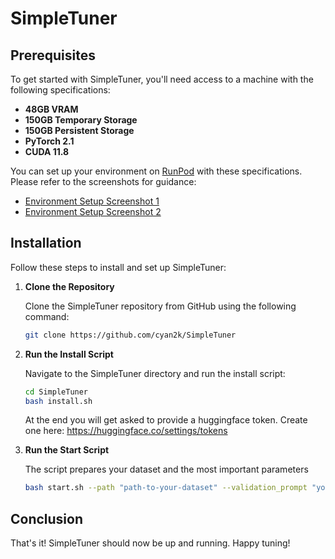 
# SimpleTuner

## Prerequisites

To get started with SimpleTuner, you'll need access to a machine with the following specifications:
- **48GB VRAM**
- **150GB Temporary Storage**
- **150GB Persistent Storage**
- **PyTorch 2.1**
- **CUDA 11.8**

You can set up your environment on [RunPod](https://runpod.io) with these specifications. Please refer to the screenshots for guidance:
- [Environment Setup Screenshot 1](img/1.png)
- [Environment Setup Screenshot 2](img/2.png)

## Installation

Follow these steps to install and set up SimpleTuner:

1. **Clone the Repository**

   Clone the SimpleTuner repository from GitHub using the following command:
   ```bash
   git clone https://github.com/cyan2k/SimpleTuner
   ```
   
2. **Run the Install Script**

   Navigate to the SimpleTuner directory and run the install script:
   ```bash
   cd SimpleTuner
   bash install.sh
   ```

   At the end you will get asked to provide a huggingface token. Create one here: https://huggingface.co/settings/tokens

3. **Run the Start Script**

   The script prepares your dataset and the most important parameters
   ```bash
   bash start.sh --path "path-to-your-dataset" --validation_prompt "your validation prompt" --seed 1234 --batch-size 4 --lr 2e-4
   ```

## Conclusion

That's it! SimpleTuner should now be up and running. Happy tuning!
